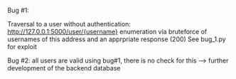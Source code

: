 Bug #1:

Traversal to a user without authentication:
http://127.0.0.1:5000/user/{username}
enumeration via bruteforce of usernames of this address and an apprpriate response (200)
See bug_1.py for exploit


Bug #2:
all users are valid using bug#1, there is no check for this --> further development of the backend database